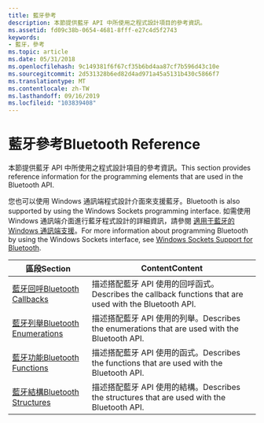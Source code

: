 ```yaml
---
title: 藍牙參考
description: 本節提供藍牙 API 中所使用之程式設計項目的參考資訊。
ms.assetid: fd09c38b-0654-4681-8fff-e27c4d5f2743
keywords:
- 藍牙，參考
ms.topic: article
ms.date: 05/31/2018
ms.openlocfilehash: 9c149381f6f67cf35b6bd4aa87cf7b596d43c10e
ms.sourcegitcommit: 2d531328b6ed82d4ad971a45a5131b430c5866f7
ms.translationtype: MT
ms.contentlocale: zh-TW
ms.lasthandoff: 09/16/2019
ms.locfileid: "103839408"
---
```

# <a name="bluetooth-reference"></a><span data-ttu-id="30d12-104">藍牙參考</span><span class="sxs-lookup"><span data-stu-id="30d12-104">Bluetooth Reference</span></span>

<span data-ttu-id="30d12-105">本節提供藍牙 API 中所使用之程式設計項目的參考資訊。</span><span class="sxs-lookup"><span data-stu-id="30d12-105">This section provides reference information for the programming elements that are used in the Bluetooth API.</span></span>

<span data-ttu-id="30d12-106">您也可以使用 Windows 通訊端程式設計介面來支援藍牙。</span><span class="sxs-lookup"><span data-stu-id="30d12-106">Bluetooth is also supported by using the Windows Sockets programming interface.</span></span> <span data-ttu-id="30d12-107">如需使用 Windows 通訊端介面進行藍牙程式設計的詳細資訊，請參閱 [適用于藍牙的 Windows 通訊端支援](windows-sockets-support-for-bluetooth.md)。</span><span class="sxs-lookup"><span data-stu-id="30d12-107">For more information about programming Bluetooth by using the Windows Sockets interface, see [Windows Sockets Support for Bluetooth](windows-sockets-support-for-bluetooth.md).</span></span>



| <span data-ttu-id="30d12-108">區段</span><span class="sxs-lookup"><span data-stu-id="30d12-108">Section</span></span>                                              | <span data-ttu-id="30d12-109">Content</span><span class="sxs-lookup"><span data-stu-id="30d12-109">Content</span></span>                                                                |
|------------------------------------------------------|------------------------------------------------------------------------|
| [<span data-ttu-id="30d12-110">藍牙回呼</span><span class="sxs-lookup"><span data-stu-id="30d12-110">Bluetooth Callbacks</span></span>](bluetooth-callbacks.md)       | <span data-ttu-id="30d12-111">描述搭配藍牙 API 使用的回呼函式。</span><span class="sxs-lookup"><span data-stu-id="30d12-111">Describes the callback functions that are used with the Bluetooth API.</span></span> |
| [<span data-ttu-id="30d12-112">藍牙列舉</span><span class="sxs-lookup"><span data-stu-id="30d12-112">Bluetooth Enumerations</span></span>](bluetooth-enumerations.md) | <span data-ttu-id="30d12-113">描述搭配藍牙 API 使用的列舉。</span><span class="sxs-lookup"><span data-stu-id="30d12-113">Describes the enumerations that are used with the Bluetooth API.</span></span>       |
| [<span data-ttu-id="30d12-114">藍牙功能</span><span class="sxs-lookup"><span data-stu-id="30d12-114">Bluetooth Functions</span></span>](bluetooth-functions.md)       | <span data-ttu-id="30d12-115">描述搭配藍牙 API 使用的函式。</span><span class="sxs-lookup"><span data-stu-id="30d12-115">Describes the functions that are used with the Bluetooth API.</span></span>          |
| [<span data-ttu-id="30d12-116">藍牙結構</span><span class="sxs-lookup"><span data-stu-id="30d12-116">Bluetooth Structures</span></span>](bluetooth-structures.md)     | <span data-ttu-id="30d12-117">描述搭配藍牙 API 使用的結構。</span><span class="sxs-lookup"><span data-stu-id="30d12-117">Describes the structures that are used with the Bluetooth API.</span></span>         |



 

 

 




